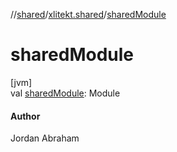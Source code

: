 //[shared](../../index.md)/[xlitekt.shared](index.md)/[sharedModule](shared-module.md)

# sharedModule

[jvm]\
val [sharedModule](shared-module.md): Module

#### Author

Jordan Abraham
